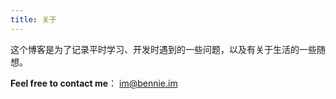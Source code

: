 ```yaml
---
title: 关于
---
```


这个博客是为了记录平时学习、开发时遇到的一些问题，以及有关于生活的一些随想。

**Feel free to contact me**：
<a href="mailto:im@bennie.im">im@bennie.im</a>
